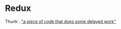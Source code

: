 # Redux

Thunk : ["a piece of code that does some delayed work"](https://en.wikipedia.org/wiki/Thunk)